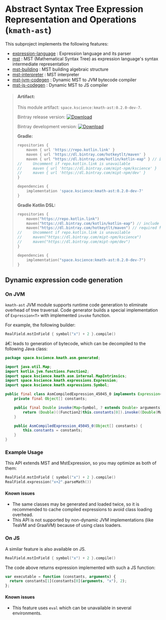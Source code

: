 # Abstract Syntax Tree Expression Representation and Operations (`kmath-ast`)

This subproject implements the following features:

 - [expression-language](src/jvmMain/kotlin/kscience/kmath/ast/parser.kt) : Expression language and its parser
 - [mst](src/commonMain/kotlin/kscience/kmath/ast/MST.kt) : MST (Mathematical Syntax Tree) as expression language's syntax intermediate representation
 - [mst-building](src/commonMain/kotlin/kscience/kmath/ast/MstAlgebra.kt) : MST building algebraic structure
 - [mst-interpreter](src/commonMain/kotlin/kscience/kmath/ast/MST.kt) : MST interpreter
 - [mst-jvm-codegen](src/jvmMain/kotlin/kscience/kmath/asm/asm.kt) : Dynamic MST to JVM bytecode compiler
 - [mst-js-codegen](src/jsMain/kotlin/kscience/kmath/estree/estree.kt) : Dynamic MST to JS compiler


> #### Artifact:
>
> This module artifact: `space.kscience:kmath-ast:0.2.0-dev-7`.
>
> Bintray release version:        [ ![Download](https://api.bintray.com/packages/mipt-npm/kscience/kmath-ast/images/download.svg) ](https://bintray.com/mipt-npm/kscience/kmath-ast/_latestVersion)
>
> Bintray development version:    [ ![Download](https://api.bintray.com/packages/mipt-npm/dev/kmath-ast/images/download.svg) ](https://bintray.com/mipt-npm/dev/kmath-ast/_latestVersion)
>
> **Gradle:**
>
> ```gradle
> repositories {
>     maven { url 'https://repo.kotlin.link' }
>     maven { url 'https://dl.bintray.com/hotkeytlt/maven' }
>     maven { url "https://dl.bintray.com/kotlin/kotlin-eap" } // include for builds based on kotlin-eap
>//     Uncomment if repo.kotlin.link is unavailable 
>//     maven { url 'https://dl.bintray.com/mipt-npm/kscience' }
>//     maven { url 'https://dl.bintray.com/mipt-npm/dev' }
> }
> 
> dependencies {
>     implementation 'space.kscience:kmath-ast:0.2.0-dev-7'
> }
> ```
> **Gradle Kotlin DSL:**
>
> ```kotlin
> repositories {
>     maven("https://repo.kotlin.link")
>     maven("https://dl.bintray.com/kotlin/kotlin-eap") // include for builds based on kotlin-eap
>     maven("https://dl.bintray.com/hotkeytlt/maven") // required for a
>//     Uncomment if repo.kotlin.link is unavailable 
>//     maven("https://dl.bintray.com/mipt-npm/kscience")
>//     maven("https://dl.bintray.com/mipt-npm/dev")
> }
> 
> dependencies {
>     implementation("space.kscience:kmath-ast:0.2.0-dev-7")
> }
> ```

## Dynamic expression code generation

### On JVM

`kmath-ast` JVM module supports runtime code generation to eliminate overhead of tree traversal. Code generator builds
a special implementation of `Expression<T>` with implemented `invoke` function.

For example, the following builder:

```kotlin
RealField.mstInField { symbol("x") + 2 }.compile()
``` 

â€¦ leads to generation of bytecode, which can be decompiled to the following Java class:

```java
package space.kscience.kmath.asm.generated;

import java.util.Map;
import kotlin.jvm.functions.Function2;
import space.kscience.kmath.asm.internal.MapIntrinsics;
import space.kscience.kmath.expressions.Expression;
import space.kscience.kmath.expressions.Symbol;

public final class AsmCompiledExpression_45045_0 implements Expression<Double> {
    private final Object[] constants;

    public final Double invoke(Map<Symbol, ? extends Double> arguments) {
        return (Double)((Function2)this.constants[0]).invoke((Double)MapIntrinsics.getOrFail(arguments, "x"), 2);
    }

    public AsmCompiledExpression_45045_0(Object[] constants) {
        this.constants = constants;
    }
}

```

### Example Usage

This API extends MST and MstExpression, so you may optimize as both of them:

```kotlin
RealField.mstInField { symbol("x") + 2 }.compile()
RealField.expression("x+2".parseMath())
```

#### Known issues

- The same classes may be generated and loaded twice, so it is recommended to cache compiled expressions to avoid
  class loading overhead.
- This API is not supported by non-dynamic JVM implementations (like TeaVM and GraalVM) because of using class loaders.

### On JS

A similar feature is also available on JS.

```kotlin
RealField.mstInField { symbol("x") + 2 }.compile()
``` 

The code above returns expression implemented with such a JS function:

```js
var executable = function (constants, arguments) {
  return constants[1](constants[0](arguments, "x"), 2);
};
```

#### Known issues

- This feature uses `eval` which can be unavailable in several environments.
